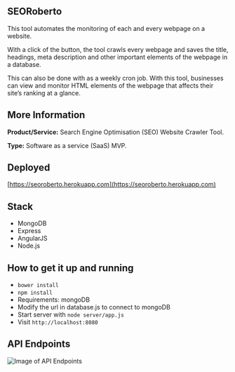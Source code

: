 ## SEORoberto
This tool automates the monitoring of each and every webpage on a website. 

With a click of the button, the tool crawls every webpage and saves the title, headings, meta description and other important elements of the webpage in a database. 

This can also be done with as a weekly cron job. With this tool, businesses can view and monitor HTML elements of the webpage that affects their site’s ranking at a glance.

## More Information
**Product/Service:** Search Engine Optimisation (SEO) Website Crawler Tool.

**Type:** Software as a service (SaaS) MVP.

## Deployed
[https://seoroberto.herokuapp.com](https://seoroberto.herokuapp.com)

## Stack
* MongoDB
* Express
* AngularJS
* Node.js

## How to get it up and running
* `bower install`
* `npm install`
* Requirements: mongoDB
* Modify the url in database.js to connect to mongoDB 
* Start server with `node server/app.js`
* Visit `http://localhost:8080`

## API Endpoints
![Image of API Endpoints](http://i.imgur.com/uHi3tIo.png)
